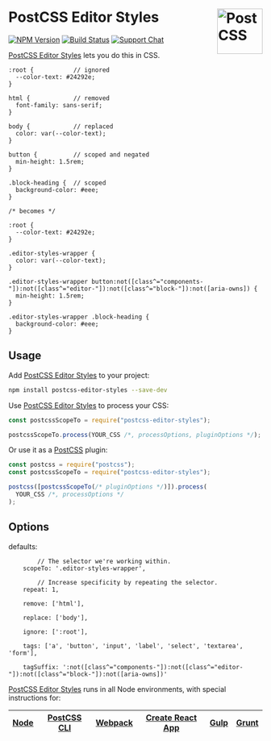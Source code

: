 # PostCSS Editor Styles [<img src="https://postcss.github.io/postcss/logo.svg" alt="PostCSS" width="90" height="90" align="right">][postcss]

[![NPM Version][npm-img]][npm-url]
[![Build Status][cli-img]][cli-url]
[![Support Chat][git-img]][git-url]

[PostCSS Editor Styles] lets you do this in CSS.

```pcss
:root {           // ignored
  --color-text: #24292e;
}

html {            // removed
  font-family: sans-serif;
}

body {            // replaced
  color: var(--color-text);
}

button {          // scoped and negated
  min-height: 1.5rem;
}

.block-heading {  // scoped
  background-color: #eee;
}

/* becomes */

:root {
  --color-text: #24292e;
}

.editor-styles-wrapper {
  color: var(--color-text);
}

.editor-styles-wrapper button:not([class^="components-"]):not([class^="editor-"]):not([class^="block-"]):not([aria-owns]) {
  min-height: 1.5rem;
}

.editor-styles-wrapper .block-heading {
  background-color: #eee;
}
```

## Usage

Add [PostCSS Editor Styles] to your project:

```bash
npm install postcss-editor-styles --save-dev
```

Use [PostCSS Editor Styles] to process your CSS:

```js
const postcssScopeTo = require("postcss-editor-styles");

postcssScopeTo.process(YOUR_CSS /*, processOptions, pluginOptions */);
```

Or use it as a [PostCSS] plugin:

```js
const postcss = require("postcss");
const postcssScopeTo = require("postcss-editor-styles");

postcss([postcssScopeTo(/* pluginOptions */)]).process(
  YOUR_CSS /*, processOptions */
);
```

## Options
defaults:
```
        // The selector we're working within.
    scopeTo: '.editor-styles-wrapper',

        // Increase specificity by repeating the selector.
    repeat: 1,

    remove: ['html'],

    replace: ['body'],

    ignore: [':root'],

    tags: ['a', 'button', 'input', 'label', 'select', 'textarea', 'form'],

    tagSuffix: ':not([class^="components-"]):not([class^="editor-"]):not([class^="block-"]):not([aria-owns])'
```


[PostCSS Editor Styles] runs in all Node environments, with special instructions for:

| [Node](INSTALL.md#node) | [PostCSS CLI](INSTALL.md#postcss-cli) | [Webpack](INSTALL.md#webpack) | [Create React App](INSTALL.md#create-react-app) | [Gulp](INSTALL.md#gulp) | [Grunt](INSTALL.md#grunt) |
| ----------------------- | ------------------------------------- | ----------------------------- | ----------------------------------------------- | ----------------------- | ------------------------- |


[cli-img]: https://img.shields.io/travis/m-e-h/postcss-editor-styles.svg
[cli-url]: https://travis-ci.org/m-e-h/postcss-editor-styles
[git-img]: https://img.shields.io/badge/support-chat-blue.svg
[git-url]: https://gitter.im/postcss/postcss
[npm-img]: https://img.shields.io/npm/v/postcss-editor-styles.svg
[npm-url]: https://www.npmjs.com/package/postcss-editor-styles
[postcss]: https://github.com/postcss/postcss
[PostCSS Editor Styles]: https://github.com/m-e-h/postcss-editor-styles
